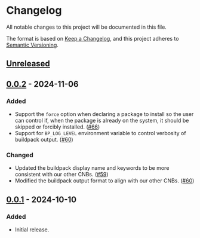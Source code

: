 # Changelog

All notable changes to this project will be documented in this file.

The format is based on [Keep a Changelog](https://keepachangelog.com/en/1.1.0/),
and this project adheres to [Semantic Versioning](https://semver.org/spec/v2.0.0.html).

## [Unreleased]

## [0.0.2] - 2024-11-06

### Added

- Support the `force` option when declaring a package to install so the user can control if, when the package is already
  on the system, it should be skipped or forcibly installed. ([#66](https://github.com/heroku/buildpacks-deb-packages/pull/66))
- Support for `BP_LOG_LEVEL` environment variable to control verbosity of buildpack output.
  ([#60](https://github.com/heroku/buildpacks-deb-packages/pull/60))

### Changed

- Updated the buildpack display name and keywords to be more consistent with our other
  CNBs. ([#59](https://github.com/heroku/buildpacks-deb-packages/pull/59))
- Modified the buildpack output format to align with our other
  CNBs. ([#60](https://github.com/heroku/buildpacks-deb-packages/pull/60))

## [0.0.1] - 2024-10-10

### Added

- Initial release.

[unreleased]: https://github.com/heroku/buildpacks-deb-packages/compare/v0.0.2...HEAD
[0.0.2]: https://github.com/heroku/buildpacks-deb-packages/compare/v0.0.1...v0.0.2
[0.0.1]: https://github.com/heroku/buildpacks-deb-packages/releases/tag/v0.0.1
